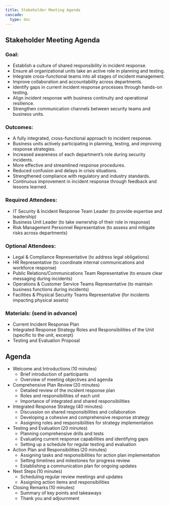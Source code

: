 ```yaml
---
title: Stakeholder Meeting Agenda
cascade:
  type: doc
---
```


## Stakeholder Meeting Agenda 
### Goal: 
- Establish a culture of shared responsibility in incident response. 
- Ensure all organizational units take an active role in planning and testing. 
- Integrate cross-functional teams into all stages of incident management. 
- Improve collaboration and accountability across departments. 
- Identify gaps in current incident response processes through hands-on testing. 
- Align incident response with business continuity and operational resilience. 
- Strengthen communication channels between security teams and business units. 

### Outcomes:  
- A fully integrated, cross-functional approach to incident response. 
- Business units actively participating in planning, testing, and improving response strategies. 
- Increased awareness of each department’s role during security incidents. 
- More effective and streamlined response procedures. 
- Reduced confusion and delays in crisis situations. 
- Strengthened compliance with regulatory and industry standards. 
- Continuous improvement in incident response through feedback and lessons learned. 

### Required Attendees:  
- IT Security & Incident Response Team Leader (to provide expertise and leadership) 
- Business Unit Leader (to take ownership of their role in response) 
- Risk Management Personnel Representative (to assess and mitigate risks across departments) 

### Optional Attendees: 
- Legal & Compliance Representative (to address legal obligations) 
- HR Representative (to coordinate internal communications and workforce response) 
- Public Relations/Communications Team Representative (to ensure clear messaging during incidents) 
- Operations & Customer Service Teams Representative (to maintain business functions during incidents) 
- Facilities & Physical Security Teams Representative (for incidents impacting physical assets) 

### Materials: (send in advance) 
- Current Incident Response Plan   
- Integrated Response Strategy Roles and Responsibilities of the Unit (specific to the unit, excerpt)  
- Testing and Evaluation Proposal  

## Agenda
- Welcome and Introductions (10 minutes) 
  - Brief introduction of participants 
  - Overview of meeting objectives and agenda 
- Comprehensive Plan Review (20 minutes) 
  - Detailed review of the incident response plan 
  - Roles and responsibilities of each unit 
  - Importance of integrated and shared responsibilities 
- Integrated Response Strategy (40 minutes) 
  - Discussion on shared responsibilities and collaboration 
  - Developing a cohesive and comprehensive response strategy 
  - Assigning roles and responsibilities for strategy implementation 
- Testing and Evaluation (20 minutes) 
  - Planning comprehensive drills and tests 
  - Evaluating current response capabilities and identifying gaps 
  - Setting up a schedule for regular testing and evaluation 
- Action Plan and Responsibilities (20 minutes) 
  - Assigning tasks and responsibilities for action plan implementation 
  - Setting timelines and milestones for progress review 
  - Establishing a communication plan for ongoing updates 
- Next Steps (10 minutes) 
    - Scheduling regular review meetings and updates 
    - Assigning action items and responsibilities 
- Closing Remarks (10 minutes) 
  - Summary of key points and takeaways 
  - Thank you and adjournment 